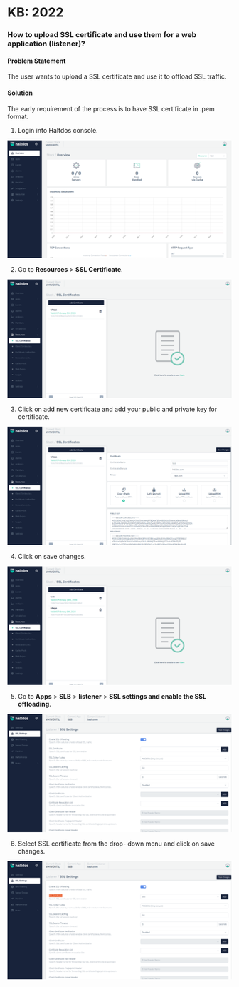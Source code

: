 # KB: 2022

### **How to upload SSL certificate and use them for a web application (listener)?**

#### **Problem Statement**

The user wants to upload a SSL certificate and use it to offload SSL traffic.

#### **Solution**

The early requirement of the process is to have SSL certificate in .pem format.

1. Login into Haltdos console.

![](/img/adc/v7/kb/overview_kb_2022_1.png)

2. Go to **Resources** > **SSL Certificate**.

![](/img/adc/v7/kb/ssl_cert_kb_2022_2.png)

3. Click on add new certificate and add your public and private key for certificate. 

![](/img/adc/v7/kb/ssl_cert_kb_2022_3.png)

4. Click on save changes.

![](/img/adc/v7/kb/ssl_cert_kb_2022_4.png)

5. Go to **Apps** > **SLB** > **listener** > **SSL settings and enable the SSL offloading**.

![](/img/adc/v7/kb/ssl_settings_kb_2022_5.png)

6. Select SSL certificate from the drop- down menu and click on save changes.

![](/img/adc/v7/kb/ssl_settings_kb_2022_6.png)